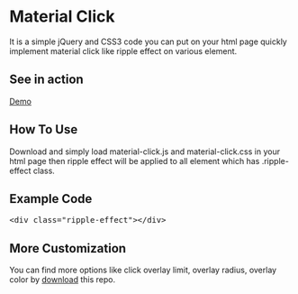 # Material Click

It is a simple jQuery and CSS3 code you can put on your html page quickly implement material click like ripple effect on various element.

## See in action
<a href="http://softscripts.github.io/material-click/">Demo</a>


## How To Use

Download and simply load material-click.js and material-click.css in your html page then ripple effect will be applied to all element which has .ripple-effect class.


## Example Code

<pre>&lt;div class="ripple-effect"&gt;&lt;/div&gt;</pre>


## More Customization

You can find more options like click overlay limit, overlay radius, overlay color by <a href="https://github.com/softscripts/material-click/archive/master.zip">download</a> this repo.
